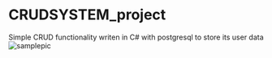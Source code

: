 # CRUDSYSTEM_project
Simple CRUD functionality writen in C# with postgresql to store its user data
![samplepic](https://i.postimg.cc/3wRjRJBc/sample-pic.png)
